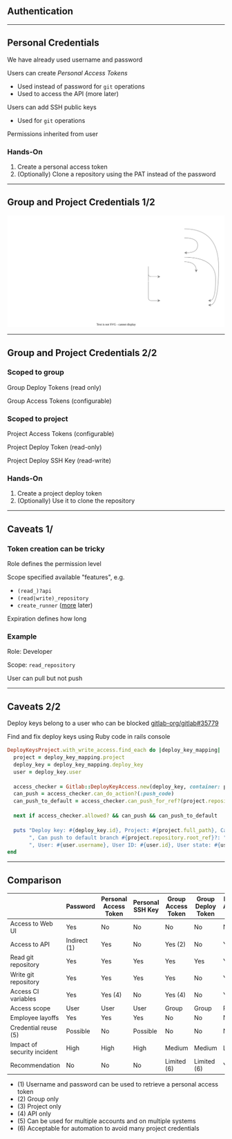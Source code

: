 <!-- .slide: id="gitlab_authentication" class="vertical-center" -->

<i class="fa-duotone fa-key-skeleton-left-right fa-8x fa-duotone-colors" style="float: right; color: grey;"></i>

## Authentication

---

## Personal Credentials

<i class="fa-duotone fa-key-skeleton fa-4x fa-duotone-colors-inverted" style="float: right;"></i>

We have already used username and password

Users can create *Personal Access Tokens* [](https://docs.gitlab.com/ee/user/profile/personal_access_tokens.html)

- Used instead of password for `git` operations
- Used to access the API (more later)

Users can add SSH public keys [](https://docs.gitlab.com/ee/user/ssh.html)

- Used for `git` operations

Permissions inherited from user

### Hands-On

1. Create a personal access token
1. (Optionally) Clone a repository using the PAT instead of the password

---

## Group and Project Credentials 1/2

![](150_gitlab/030_authentication/options.drawio.svg) <!-- .element: style="width: 100%;" -->

---

## Group and Project Credentials 2/2

<i class="fa-duotone fa-id-card-clip fa-4x fa-duotone-colors" style="float: right;"></i>

### Scoped to group

Group Deploy Tokens (read only) [](https://docs.gitlab.com/ee/user/project/deploy_tokens/)

Group Access Tokens (configurable) [](https://docs.gitlab.com/ee/user/group/settings/group_access_tokens.html)

### Scoped to project

Project Access Tokens (configurable) [](https://docs.gitlab.com/ee/user/project/settings/project_access_tokens.html)

Project Deploy Token (read-only) [](https://docs.gitlab.com/ee/user/project/deploy_tokens/)

Project Deploy SSH Key (read-write) [](https://docs.gitlab.com/ee/user/project/deploy_keys/)

### Hands-On

1. Create a project deploy token
1. (Optionally) Use it to clone the repository

---

## Caveats 1/

### Token creation can be tricky

Role defines the permission level

Scope specified available "features", e.g.

- `(read_)?api`
- `(read|write)_repository`
- `create_runner` ([more](#/gitlab_runner) later)

Expiration defines how long

### Example

Role: Developer

Scope: `read_repository`

User can pull but not push

---

## Caveats 2/2

Deploy keys belong to a user who can be blocked <i class="fa-solid fa-face-scream"></i> [gitlab-org/gitlab#35779](https://gitlab.com/gitlab-org/gitlab/-/issues/35779)

Find and fix deploy keys using Ruby code in rails console [](https://docs.gitlab.com/ee/user/project/deploy_keys/#identify-deploy-keys-associated-with-non-member-and-blocked-users)

```ruby
DeployKeysProject.with_write_access.find_each do |deploy_key_mapping|
  project = deploy_key_mapping.project
  deploy_key = deploy_key_mapping.deploy_key
  user = deploy_key.user

  access_checker = Gitlab::DeployKeyAccess.new(deploy_key, container: project)
  can_push = access_checker.can_do_action?(:push_code)
  can_push_to_default = access_checker.can_push_for_ref?(project.repository.root_ref)

  next if access_checker.allowed? && can_push && can_push_to_default

  puts "Deploy key: #{deploy_key.id}, Project: #{project.full_path}, Can push?: " + (can_push ? 'YES' : 'NO') +
       ", Can push to default branch #{project.repository.root_ref}?: " + (can_push_to_default ? 'YES' : 'NO') +
       ", User: #{user.username}, User ID: #{user.id}, User state: #{user.state}"
end
```

---

## Comparison

| | Password | Personal Access Token | Personal SSH Key | Group Access Token | Group Deploy Token | Project Access Token | Project Deploy Token | Project SSH Key |
|-|-|-|-|-|-|-|-|-|
| Access to Web UI            | Yes          | No      | No       | No          | No          | No      | No      | No          |
| Access to API               | Indirect (1) | Yes     | No       | Yes (2)     | No          | Yes (3) | No      | No          |
| Read git repository         | Yes          | Yes     | Yes      | Yes         | Yes         | Yes     | Yes     | Yes         |
| Write git repository        | Yes          | Yes     | Yes      | Yes         | No          | Yes     | No      | No          |
| Access CI variables         | Yes          | Yes (4) | No       | Yes (4)     | No          | Yes (4) | No      | No          |
| Access scope                | User         | User    | User     | Group       | Group       | Project | Project | Project     |
| Employee layoffs            | Yes          | Yes     | Yes      | No          | No          | No      | No      | Yes         |
| Credential reuse (5)        | Possible     | No      | Possible | No          | No          | No      | No      | Possible    |
| Impact of security incident | High         | High    | High     | Medium      | Medium      | Low     | Low     | Medium      |
| Recommendation              | No           | No      | No       | Limited (6) | Limited (6) | Yes     | Yes     | Limited (6) |

<!-- .element: style="font-size: large;" -->

- (1) Username and password can be used to retrieve a personal access token
- (2) Group only
- (3) Project only
- (4) API only
- (5) Can be used for multiple accounts and on multiple systems
- (6) Acceptable for automation to avoid many project credentials

<!-- .element: style="font-size: smaller;" -->
